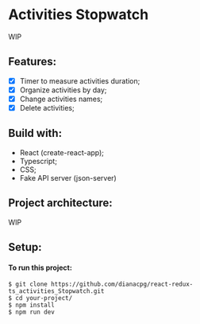 # Activities Stopwatch

WIP

## Features:

- [x] Timer to measure activities duration;
- [x] Organize activities by day;
- [x] Change activities names;
- [x] Delete activities;

## Build with:

- React (create-react-app);
- Typescript;
- CSS;
- Fake API server (json-server)

## Project architecture:

WIP

## Setup:

#### To run this project:

```
$ git clone https://github.com/dianacpg/react-redux-ts_activities_Stopwatch.git
$ cd your-project/
$ npm install
$ npm run dev


```
